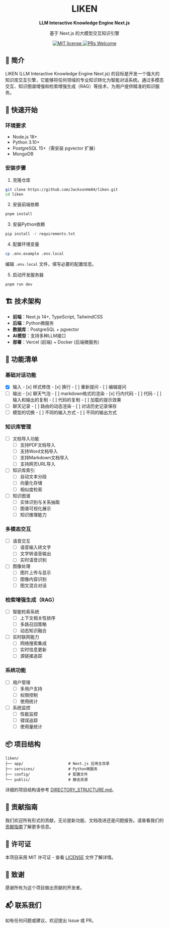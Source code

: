 <div align="center">
  <h1>LIKEN</h1>
  <b>LLM Interactive Knowledge Engine Next.js</b>
  <p>基于 Next.js 的大模型交互知识引擎</p>
</div>

<div align="center">
  <a href="LICENSE">
    <img src="https://img.shields.io/badge/license-MIT-blue.svg" alt="MIT license" />
  </a>
  <a href="#">
    <img src="https://img.shields.io/badge/PRs-welcome-brightgreen.svg" alt="PRs Welcome" />
  </a>
</div>

## 📖 简介

LIKEN (LLM Interactive Knowledge Engine Next.js) 的目标是开发一个强大的知识库交互引擎，它能够将任何领域的专业知识转化为智能对话系统。通过多模态交互、知识图谱增强和检索增强生成（RAG）等技术，为用户提供精准的知识服务。

## 🚀 快速开始

### 环境要求

- Node.js 18+
- Python 3.10+
- PostgreSQL 15+（需安装 pgvector 扩展）
- MongoDB

### 安装步骤

1. 克隆仓库
```bash
git clone https://github.com/JacksonHe04/liken.git
cd liken
```

2. 安装前端依赖
```bash
pnpm install
```

3. 安装Python依赖
```bash
pip install -r requirements.txt
```

4. 配置环境变量
```bash
cp .env.example .env.local
```
编辑 `.env.local` 文件，填写必要的配置信息。

5. 启动开发服务器
```bash
pnpm run dev
```

## 🏗️ 技术架构

- **前端**：Next.js 14+, TypeScript, TailwindCSS
- **后端**：Python微服务
- **数据库**：PostgreSQL + pgvector
- **AI模型**：支持多种LLM接口
- **部署**：Vercel (前端) + Docker (后端微服务)

## 🔧 功能清单

### 基础对话功能
- [x] 输入
      - [x] 样式修改
      - [x] 换行
      - [ ] 重新提问
      - [ ] 编辑提问
- [ ] 输出
      - [x] 聊天气泡
      - [ ] markdown格式的渲染
            - [x] 行内代码
            - [ ] 代码
      - [ ] 输入和输出的复制
      - [ ] 代码的复制
      - [ ] 加载的提示效果
- [ ] 聊天记录
      - [ ] 路由的动态渲染
      - [ ] 对话历史记录保存
- [ ] 模型的切换
      - [ ] 不同的输入方式
      - [ ] 不同的输出方式

### 知识库管理
- [ ] 文档导入功能
  - [ ] 支持PDF文档导入
  - [ ] 支持Word文档导入
  - [ ] 支持Markdown文档导入
  - [ ] 支持网页URL导入
- [ ] 知识库索引
  - [ ] 自动文本分段
  - [ ] 向量化存储
  - [ ] 相似度检索
- [ ] 知识图谱
  - [ ] 实体识别与关系抽取
  - [ ] 图谱可视化展示
  - [ ] 知识推理能力

### 多模态交互
- [ ] 语音交互
  - [ ] 语音输入转文字
  - [ ] 文字转语音输出
  - [ ] 实时语音识别
- [ ] 图像处理
  - [ ] 图片上传与显示
  - [ ] 图像内容识别
  - [ ] 图文混合对话

### 检索增强生成（RAG）
- [ ] 智能检索系统
  - [ ] 上下文相关性排序
  - [ ] 多路召回策略
  - [ ] 动态知识融合
- [ ] 实时联网能力
  - [ ] 网络搜索集成
  - [ ] 实时信息更新
  - [ ] 源链接追踪

### 系统功能
- [ ] 用户管理
  - [ ] 多用户支持
  - [ ] 权限控制
  - [ ] 使用统计
- [ ] 系统监控
  - [ ] 性能监控
  - [ ] 错误追踪
  - [ ] 使用量统计

## 📦 项目结构

```plaintext
liken/
├── app/                    # Next.js 应用主目录
├── services/               # Python微服务
├── config/                 # 配置文件
└── public/                 # 静态资源
```

详细的项目结构请参考 [DIRECTORY_STRUCTURE.md](DIRECTORY_STRUCTURE.md)。

## 🤝 贡献指南

我们欢迎所有形式的贡献，无论是新功能、文档改进还是问题报告。请查看我们的[贡献指南](CONTRIBUTING.md)了解更多信息。

## 📄 许可证

本项目采用 MIT 许可证 - 查看 [LICENSE](LICENSE) 文件了解详情。

## 🙏 致谢

感谢所有为这个项目做出贡献的开发者。

## 📬 联系我们

如有任何问题或建议，欢迎提出 Issue 或 PR。